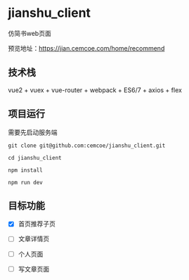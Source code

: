 # jianshu_client
仿简书web页面

预览地址：https://jian.cemcoe.com/home/recommend

## 技术栈
vue2 + vuex + vue-router + webpack + ES6/7 + axios + flex


## 项目运行
需要先启动服务端

```
git clone git@github.com:cemcoe/jianshu_client.git

cd jianshu_client

npm install

npm run dev
```

## 目标功能
- [x] 首页推荐子页
- [ ] 文章详情页
- [ ] 个人页面
- [ ] 写文章页面

